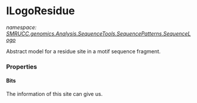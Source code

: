 ﻿# ILogoResidue
_namespace: [SMRUCC.genomics.Analysis.SequenceTools.SequencePatterns.SequenceLogo](./index.md)_

Abstract model for a residue site in a motif sequence fragment.




### Properties

#### Bits
The information of this site can give us.
